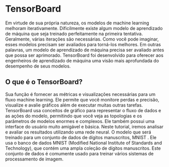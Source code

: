 # TensorBoard

Em virtude de sua própria natureza, os modelos de machine learning melhoram iterativamente. Dificilmente existe algum modelo de aprendizado de máquina que seja treinado perfeitamente na primeira tentativa. Geralmente, várias iterações são necessárias.
Como você pode imaginar, esses modelos precisam ser avaliados para torná-los melhores. Em outras palavras, um modelo de aprendizado de máquina precisa ser avaliado antes que possa ser aprimorado.
TensorBoard foi desenvolvido para oferecer aos engenheiros de aprendizado de máquina uma visão mais aprofundada do desempenho de seus modelos.

## O que é o TensorBoard?
Sua função é fornecer as métricas e visualizações necessárias para um fluxo machine learning. Ele permite que você monitore perdas e precisão, visualize e avalie gráficos além de executar muitas outras tarefas.
TensorBoard usa conceitos de gráfico para representar o fluxo de dados e as ações do modelo, permitindo que você veja as topologias e os parâmetros de modelos enormes e complexos. Ele também possui uma interface do usuário muito amigável e básica.
Neste tutorial, iremos analisar e avaliar os resultados utilizando uma rede neural. O modelo que será treinado para um conjunto de dados de dígitos manuscritos, MNIST . Ele usa o banco de dados MNIST (Modified National Institute of Standards and Technology), que contém uma ampla coleção de dígitos manuscritos. Este conjunto de dados é comumente usado para treinar vários sistemas de processamento de imagem.

